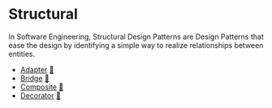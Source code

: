 # Structural

In Software Engineering, Structural Design Patterns are Design Patterns that
ease the design by identifying a simple way to realize relationships between
entities.

* [Adapter](adapter) [:book:](http://en.wikipedia.org/wiki/Adapter_pattern)
* [Bridge](bridge) [:book:](http://en.wikipedia.org/wiki/Bridge_pattern)
* [Composite](composite) [:book:](http://en.wikipedia.org/wiki/Composite_pattern)
* [Decorator](decorator) [:book:](http://en.wikipedia.org/wiki/Decoratorpattern)
